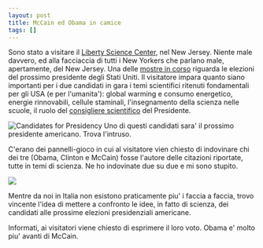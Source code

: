 ```yaml
---
layout: post
title: McCain ed Obama in camice
tags: []
---
```


Sono stato a visitare il [Liberty Science Center](http://www.lsc.org/), nel New Jersey. Niente male davvero, ed alla facciaccia di tutti i New Yorkers che parlano male, apertamente, del New Jersey. Una delle [mostre in corso](http://www.lsc.org/visit/doandsee/exhibits/breakthroughs) riguarda le elezioni del prossimo presidente degli Stati Uniti. Il visitatore impara quanto siano importanti per i due candidati in gara i temi scientifici ritenuti fondamentali per gli USA (e per l'umanita'): global warming e consumo energetico, energie rinnovabili, cellule staminali, l'insegnamento della scienza nelle scuole, il ruolo del [consigliere scientifico](http://seedmagazine.com/news/2008/01/the_science_adviser.php) del Presidente.

![Candidates for Presidency](http://www.galileonet.it/postdoc/images/8t.jpg  "Candidates for Presidency")
Uno di questi candidati sara' il prossimo presidente americano. Trova l'intruso.

C'erano dei pannelli-gioco in cui al visitatore vien chiesto di indovinare chi dei tre (Obama, Clinton e McCain) fosse l'autore delle citazioni riportate, tutte in temi di scienza. Ne ho indovinate due su due e mi sono stupito.

![](http://www.galileonet.it/postdoc/images/9t.jpg)

Mentre da noi in Italia non esistono praticamente piu' i faccia a faccia, trovo vincente l'idea di mettere a confronto le idee, in fatto di scienza, dei candidati alle prossime elezioni presidenziali americane.

Informati, ai visitatori viene chiesto di esprimere il loro voto. Obama e' molto piu' avanti di McCain.

